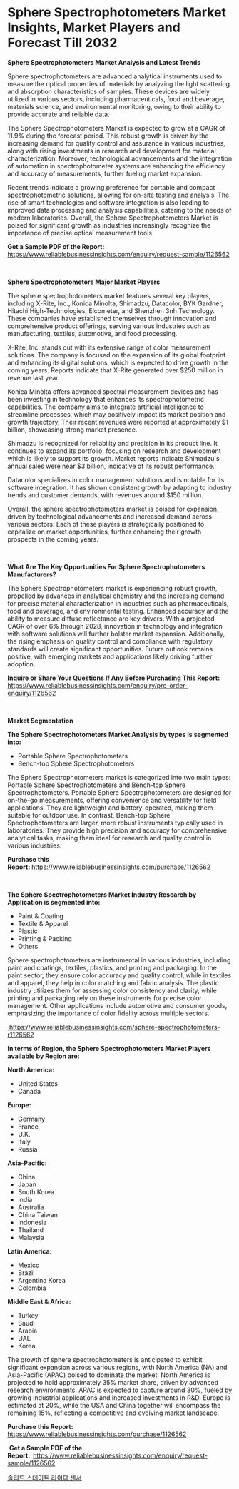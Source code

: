 <p><h1>Sphere Spectrophotometers Market Insights, Market Players and Forecast Till 2032</h1></p><p><strong>Sphere Spectrophotometers Market Analysis and Latest Trends</strong></p>
<p><p>Sphere spectrophotometers are advanced analytical instruments used to measure the optical properties of materials by analyzing the light scattering and absorption characteristics of samples. These devices are widely utilized in various sectors, including pharmaceuticals, food and beverage, materials science, and environmental monitoring, owing to their ability to provide accurate and reliable data.</p><p>The Sphere Spectrophotometers Market is expected to grow at a CAGR of 11.9% during the forecast period. This robust growth is driven by the increasing demand for quality control and assurance in various industries, along with rising investments in research and development for material characterization. Moreover, technological advancements and the integration of automation in spectrophotometer systems are enhancing the efficiency and accuracy of measurements, further fueling market expansion.</p><p>Recent trends indicate a growing preference for portable and compact spectrophotometric solutions, allowing for on-site testing and analysis. The rise of smart technologies and software integration is also leading to improved data processing and analysis capabilities, catering to the needs of modern laboratories. Overall, the Sphere Spectrophotometers Market is poised for significant growth as industries increasingly recognize the importance of precise optical measurement tools.</p></p>
<p><strong>Get a Sample PDF of the Report:&nbsp;</strong> <a href="https://www.reliablebusinessinsights.com/enquiry/request-sample/1126562?utm_campaign=97&utm_medium=2&utm_source=Github&utm_content=ia&utm_term=24022025&utm_id=sphere-spectrophotometers">https://www.reliablebusinessinsights.com/enquiry/request-sample/1126562</a></p>
<p>&nbsp;</p>
<p><strong>Sphere Spectrophotometers Major Market Players</strong></p>
<p><p>The sphere spectrophotometers market features several key players, including X-Rite, Inc., Konica Minolta, Shimadzu, Datacolor, BYK Gardner, Hitachi High-Technologies, Elcometer, and Shenzhen 3nh Technology. These companies have established themselves through innovation and comprehensive product offerings, serving various industries such as manufacturing, textiles, automotive, and food processing.</p><p>X-Rite, Inc. stands out with its extensive range of color measurement solutions. The company is focused on the expansion of its global footprint and enhancing its digital solutions, which is expected to drive growth in the coming years. Reports indicate that X-Rite generated over $250 million in revenue last year.</p><p>Konica Minolta offers advanced spectral measurement devices and has been investing in technology that enhances its spectrophotometric capabilities. The company aims to integrate artificial intelligence to streamline processes, which may positively impact its market position and growth trajectory. Their recent revenues were reported at approximately $1 billion, showcasing strong market presence.</p><p>Shimadzu is recognized for reliability and precision in its product line. It continues to expand its portfolio, focusing on research and development which is likely to support its growth. Market reports indicate Shimadzu's annual sales were near $3 billion, indicative of its robust performance.</p><p>Datacolor specializes in color management solutions and is notable for its software integration. It has shown consistent growth by adapting to industry trends and customer demands, with revenues around $150 million.</p><p>Overall, the sphere spectrophotometers market is poised for expansion, driven by technological advancements and increased demand across various sectors. Each of these players is strategically positioned to capitalize on market opportunities, further enhancing their growth prospects in the coming years.</p></p>
<p>&nbsp;</p>
<p><strong>What Are The Key Opportunities For Sphere Spectrophotometers Manufacturers?</strong></p>
<p><p>The Sphere Spectrophotometers market is experiencing robust growth, propelled by advances in analytical chemistry and the increasing demand for precise material characterization in industries such as pharmaceuticals, food and beverage, and environmental testing. Enhanced accuracy and the ability to measure diffuse reflectance are key drivers. With a projected CAGR of over 6% through 2028, innovation in technology and integration with software solutions will further bolster market expansion. Additionally, the rising emphasis on quality control and compliance with regulatory standards will create significant opportunities. Future outlook remains positive, with emerging markets and applications likely driving further adoption.</p></p>
<p><strong>Inquire or Share Your Questions If Any Before Purchasing This Report:</strong> <a href="https://www.reliablebusinessinsights.com/enquiry/pre-order-enquiry/1126562?utm_campaign=97&utm_medium=2&utm_source=Github&utm_content=ia&utm_term=24022025&utm_id=sphere-spectrophotometers">https://www.reliablebusinessinsights.com/enquiry/pre-order-enquiry/1126562</a></p>
<p>&nbsp;</p>
<p><strong>Market Segmentation</strong></p>
<p><strong>The Sphere Spectrophotometers Market Analysis by types is segmented into:</strong></p>
<p><ul><li>Portable Sphere Spectrophotometers</li><li>Bench-top Sphere Spectrophotometers</li></ul></p>
<p><p>The Sphere Spectrophotometers market is categorized into two main types: Portable Sphere Spectrophotometers and Bench-top Sphere Spectrophotometers. Portable Sphere Spectrophotometers are designed for on-the-go measurements, offering convenience and versatility for field applications. They are lightweight and battery-operated, making them suitable for outdoor use. In contrast, Bench-top Sphere Spectrophotometers are larger, more robust instruments typically used in laboratories. They provide high precision and accuracy for comprehensive analytical tasks, making them ideal for research and quality control in various industries.</p></p>
<p><strong>Purchase this Report:&nbsp;</strong><a href="https://www.reliablebusinessinsights.com/purchase/1126562?utm_campaign=97&utm_medium=2&utm_source=Github&utm_content=ia&utm_term=24022025&utm_id=sphere-spectrophotometers">https://www.reliablebusinessinsights.com/purchase/1126562</a></p>
<p>&nbsp;</p>
<p><strong>The Sphere Spectrophotometers Market Industry Research by Application is segmented into:</strong></p>
<p><ul><li>Paint & Coating</li><li>Textile & Apparel</li><li>Plastic</li><li>Printing & Packing</li><li>Others</li></ul></p>
<p><p>Sphere spectrophotometers are instrumental in various industries, including paint and coatings, textiles, plastics, and printing and packaging. In the paint sector, they ensure color accuracy and quality control, while in textiles and apparel, they help in color matching and fabric analysis. The plastic industry utilizes them for assessing color consistency and clarity, while printing and packaging rely on these instruments for precise color management. Other applications include automotive and consumer goods, emphasizing the importance of color fidelity across multiple sectors.</p></p>
<p><a href="https://www.reliablebusinessinsights.com/sphere-spectrophotometers-r1126562?utm_campaign=97&utm_medium=2&utm_source=Github&utm_content=ia&utm_term=24022025&utm_id=sphere-spectrophotometers">&nbsp;https://www.reliablebusinessinsights.com/sphere-spectrophotometers-r1126562</a></p>
<p><strong>In terms of Region, the Sphere Spectrophotometers Market Players available by Region are:</strong></p>
<p>
    <p> <strong> North America: </strong>
        <ul>
            <li>United States</li>
            <li>Canada</li>
        </ul>
        </p> 
    <p> <strong> Europe: </strong>
        <ul>
            <li>Germany</li>
            <li>France</li>
            <li>U.K.</li>
            <li>Italy</li>
            <li>Russia</li>
        </ul>
        </p> 
    <p> <strong> Asia-Pacific: </strong>
        <ul>
            <li>China</li>
            <li>Japan</li>
            <li>South Korea</li>
            <li>India</li>
            <li>Australia</li>
            <li>China Taiwan</li>
            <li>Indonesia</li>
            <li>Thailand</li>
            <li>Malaysia</li>
        </ul>
        </p> 
    <p> <strong> Latin America: </strong>
        <ul>
            <li>Mexico</li>
            <li>Brazil</li>
            <li>Argentina Korea</li>
            <li>Colombia</li>
        </ul>
        </p> 
    <p> <strong> Middle East & Africa: </strong>
        <ul>
            <li>Turkey</li>
            <li>Saudi</li>
            <li>Arabia</li>
            <li>UAE</li>
            <li>Korea</li>
        </ul>
    </p>
    </p>
<p><p>The growth of sphere spectrophotometers is anticipated to exhibit significant expansion across various regions, with North America (NA) and Asia-Pacific (APAC) poised to dominate the market. North America is projected to hold approximately 35% market share, driven by advanced research environments. APAC is expected to capture around 30%, fueled by growing industrial applications and increased investments in R&D. Europe is estimated at 20%, while the USA and China together will encompass the remaining 15%, reflecting a competitive and evolving market landscape.</p></p>
<p><strong>Purchase this Report: </strong><a href="https://www.reliablebusinessinsights.com/purchase/1126562?utm_campaign=97&utm_medium=2&utm_source=Github&utm_content=ia&utm_term=24022025&utm_id=sphere-spectrophotometers">https://www.reliablebusinessinsights.com/purchase/1126562</a></p>
<p>&nbsp;<strong>Get a Sample PDF of the Report:&nbsp;&nbsp;</strong><a href="https://www.reliablebusinessinsights.com/enquiry/request-sample/1126562?utm_campaign=97&utm_medium=2&utm_source=Github&utm_content=ia&utm_term=24022025&utm_id=sphere-spectrophotometers">https://www.reliablebusinessinsights.com/enquiry/request-sample/1126562</a></p>
<p><strong></strong></p>
<p><p><a href="https://github.com/sougarounis/Market-Research-Report-List-7/blob/main/843586540025.md?utm_campaign=97&utm_medium=2&utm_source=Github&utm_content=ia&utm_term=24022025&utm_id=sphere-spectrophotometers">솔리드 스테이트 라이다 센서</a></p></p>